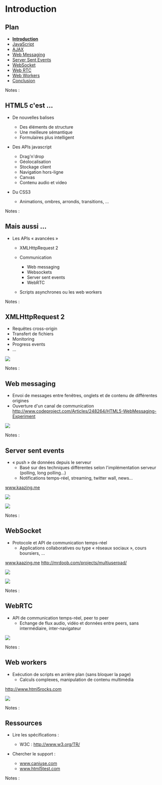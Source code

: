 # Introduction

<!-- .slide: class="page-title" -->



## Plan

<!-- .slide: class="toc" -->

- **[Introduction](#/1)**
- [JavaScript](#/2)
- [AJAX](#/3)
- [Web Messaging](#/4)
- [Server Sent Events](#/5)
- [WebSocket](#/6)
- [Web RTC](#/7)
- [Web Workers](#/8)
- [Conclusion](#/9)

Notes :



## HTML5 c'est ...

- De nouvelles balises
    - Des éléments de structure
    - Une meilleure sémantique
    - Formulaires plus intelligent

- Des APIs javascript
    - Drag'n'drop
    - Géolocalisation
    - Stockage client
    - Navigation hors-ligne
    - Canvas
    - Contenu audio et video

- Du CSS3
    - Animations, ombres, arrondis, transitions, ...

Notes :



## Mais aussi ...

- Les APIs « avancées »
    - XMLHttpRequest 2
    - Communication
        - Web messaging
        - Websockets
        - Server sent events
        - WebRTC

    - Scripts asynchrones ou les web workers

Notes :



## XMLHttpRequest 2

- Requêtes cross-origin
- Transfert de fichiers
- Monitoring
- Progress events
- ...

![](ressources/images/01_introduction-10000000000000F60000020B1D0545D2.png)

Notes :



## Web messaging

- Envoi de messages entre fenêtres, onglets et de contenu de différentes origines
- Ouverture d'un canal de communication
http://www.codeproject.com/Articles/248264/HTML5-WebMessaging-Experiment

![](ressources/images/01_introduction-10000000000002370000017D9C7AD454.png)

Notes :



## Server sent events

- « push » de données depuis le serveur
    - Basé sur des techniques différentes selon l'implémentation serveur (polling, long polling...)
    - Notifications temps-réel, streaming, twitter wall, news...

www.kaazing.me

![](ressources/images/01_introduction-1000000000000115000000DAEDDF2589.png)

![](ressources/images/01_introduction-10000000000001F200000122E5B4C90A.png)

Notes :



## WebSocket

- Protocole et API de communication temps-réel
    - Applications collaboratives ou type « réseaux sociaux », cours boursiers, ...

www.kaazing.me http://mrdoob.com/projects/multiuserpad/

![](ressources/images/01_introduction-10000000000000E1000000BBBBE56D09.png)

![](ressources/images/01_introduction-10000000000000C8000000AC0A46AD3F.png)

Notes :



## WebRTC

- API de communication temps-réel, peer to peer
    - Echange de flux audio, vidéo et données entre peers, sans intermédiaire, inter-navigateur

![](ressources/images/01_introduction-1000000000000190000000E1BC4FFAF0.png)

Notes :



## Web workers

- Exécution de scripts en arrière plan (sans bloquer la page)
    - Calculs complexes, manipulation de contenu multimédia

http://www.html5rocks.com

![](ressources/images/01_introduction-100000000000034A000000E722C82AA9.png)

Notes :



## Ressources

- Lire les spécifications :
    - W3C : http://www.w3.org/TR/

- Chercher le support :
    - www.caniuse.com
    - www.html5test.com

Notes :



<!-- .slide: class="page-questions" -->



<!-- .slide: class="page-tp1" -->
